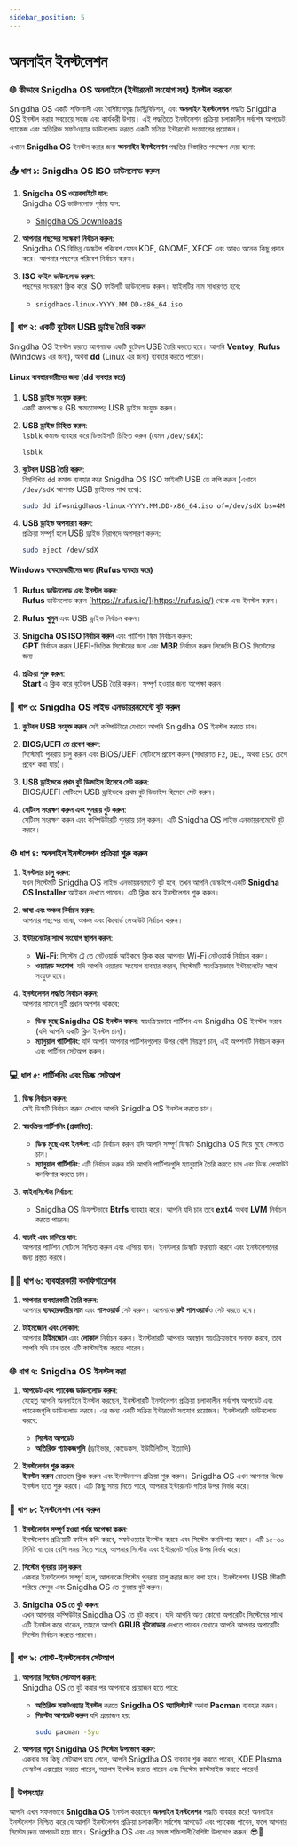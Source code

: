 ```yaml
---
sidebar_position: 5
---
```


# অনলাইন ইনস্টলেশন

### 🌐 **কীভাবে Snigdha OS অনলাইনে (ইন্টারনেট সংযোগ সহ) ইনস্টল করবেন**

Snigdha OS একটি শক্তিশালী এবং বৈশিষ্ট্যসমৃদ্ধ ডিস্ট্রিবিউশন, এবং **অনলাইন ইনস্টলেশন** পদ্ধতি Snigdha OS ইনস্টল করার সবচেয়ে সহজ এবং কার্যকরী উপায়। এই পদ্ধতিতে ইনস্টলেশন প্রক্রিয়া চলাকালীন সর্বশেষ আপডেট, প্যাকেজ এবং অতিরিক্ত সফটওয়্যার ডাউনলোড করতে একটি সক্রিয় ইন্টারনেট সংযোগের প্রয়োজন।

এখানে **Snigdha OS** ইনস্টল করার জন্য **অনলাইন ইনস্টলেশন** পদ্ধতির বিস্তারিত পদক্ষেপ দেয়া হলো:



### 📥 **ধাপ ১: Snigdha OS ISO ডাউনলোড করুন**

1. **Snigdha OS ওয়েবসাইটে যান**:  
   Snigdha OS ডাউনলোড পৃষ্ঠায় যান:
   - [Snigdha OS Downloads](https://snigdhaos.org/downloads.html)

2. **আপনার পছন্দের সংস্করণ নির্বাচন করুন**:  
   Snigdha OS বিভিন্ন ডেস্কটপ পরিবেশ যেমন KDE, GNOME, XFCE এবং আরও অনেক কিছু প্রদান করে। আপনার পছন্দের পরিবেশ নির্বাচন করুন।

3. **ISO ফাইল ডাউনলোড করুন**:  
   পছন্দের সংস্করণে ক্লিক করে ISO ফাইলটি ডাউনলোড করুন। ফাইলটির নাম সাধারণত হবে:
   - `snigdhaos-linux-YYYY.MM.DD-x86_64.iso`



### 💾 **ধাপ ২: একটি বুটেবল USB ড্রাইভ তৈরি করুন**

Snigdha OS ইনস্টল করতে আপনাকে একটি বুটেবল USB তৈরি করতে হবে। আপনি **Ventoy**, **Rufus** (Windows এর জন্য), অথবা **dd** (Linux এর জন্য) ব্যবহার করতে পারেন।

#### **Linux ব্যবহারকারীদের জন্য (dd ব্যবহার করে)**

1. **USB ড্রাইভ সংযুক্ত করুন**:  
   একটি কমপক্ষে ৪ GB ক্ষমতাসম্পন্ন USB ড্রাইভ সংযুক্ত করুন।

2. **USB ড্রাইভ চিহ্নিত করুন**:  
   `lsblk` কমান্ড ব্যবহার করে ডিভাইসটি চিহ্নিত করুন (যেমন `/dev/sdX`):
   ```bash
   lsblk
   ```

3. **বুটেবল USB তৈরি করুন**:  
   নিম্নলিখিত `dd` কমান্ড ব্যবহার করে Snigdha OS ISO ফাইলটি USB তে কপি করুন (এখানে `/dev/sdX` আপনার USB ড্রাইভের পাথ হবে):
   ```bash
   sudo dd if=snigdhaos-linux-YYYY.MM.DD-x86_64.iso of=/dev/sdX bs=4M status=progress oflag=sync
   ```

4. **USB ড্রাইভ অপসারণ করুন**:  
   প্রক্রিয়া সম্পূর্ণ হলে USB ড্রাইভ নিরাপদে অপসারণ করুন:
   ```bash
   sudo eject /dev/sdX
   ```

#### **Windows ব্যবহারকারীদের জন্য (Rufus ব্যবহার করে)**

1. **Rufus ডাউনলোড এবং ইনস্টল করুন**:  
   **Rufus** ডাউনলোড করুন [https://rufus.ie/](https://rufus.ie/) থেকে এবং ইনস্টল করুন।

2. **Rufus খুলুন** এবং USB ড্রাইভ নির্বাচন করুন।

3. **Snigdha OS ISO নির্বাচন করুন** এবং পার্টিশন স্কিম নির্বাচন করুন:  
   **GPT** নির্বাচন করুন UEFI-ভিত্তিক সিস্টেমের জন্য এবং **MBR** নির্বাচন করুন লিজেসি BIOS সিস্টেমের জন্য।

4. **প্রক্রিয়া শুরু করুন**:  
   **Start** এ ক্লিক করে বুটেবল USB তৈরি করুন। সম্পূর্ণ হওয়ার জন্য অপেক্ষা করুন।



### 🔌 **ধাপ ৩: Snigdha OS লাইভ এনভায়রনমেন্টে বুট করুন**

1. **বুটেবল USB সংযুক্ত করুন** সেই কম্পিউটারে যেখানে আপনি Snigdha OS ইনস্টল করতে চান।

2. **BIOS/UEFI তে প্রবেশ করুন**:  
   সিস্টেমটি পুনরায় চালু করুন এবং BIOS/UEFI সেটিংসে প্রবেশ করুন (সাধারণত `F2`, `DEL`, অথবা `ESC` চেপে প্রবেশ করা যায়)।

3. **USB ড্রাইভকে প্রথম বুট ডিভাইস হিসেবে সেট করুন**:  
   BIOS/UEFI সেটিংসে USB ড্রাইভকে প্রথম বুট ডিভাইস হিসেবে সেট করুন।

4. **সেটিংস সংরক্ষণ করুন এবং পুনরায় বুট করুন**:  
   সেটিংস সংরক্ষণ করুন এবং কম্পিউটারটি পুনরায় চালু করুন। এটি Snigdha OS লাইভ এনভায়রনমেন্টে বুট করবে।



### ⚙️ **ধাপ ৪: অনলাইন ইনস্টলেশন প্রক্রিয়া শুরু করুন**

1. **ইনস্টলার চালু করুন**:  
   যখন সিস্টেমটি Snigdha OS লাইভ এনভায়রনমেন্টে বুট হবে, তখন আপনি ডেস্কটপে একটি **Snigdha OS Installer** আইকন দেখতে পাবেন। এটি ক্লিক করে ইনস্টলেশন শুরু করুন।

2. **ভাষা এবং অঞ্চল নির্বাচন করুন**:  
   আপনার পছন্দের ভাষা, অঞ্চল এবং কিবোর্ড লেআউট নির্বাচন করুন।

3. **ইন্টারনেটের সাথে সংযোগ স্থাপন করুন**:  
   - **Wi-Fi**: সিস্টেম ট্রে তে নেটওয়ার্ক আইকনে ক্লিক করে আপনার Wi-Fi নেটওয়ার্ক নির্বাচন করুন।
   - **ওয়্যারড সংযোগ**: যদি আপনি ওয়্যারড সংযোগ ব্যবহার করেন, সিস্টেমটি স্বয়ংক্রিয়ভাবে ইন্টারনেটের সাথে সংযুক্ত হবে।

4. **ইনস্টলেশন পদ্ধতি নির্বাচন করুন**:  
   আপনার সামনে দুটি প্রধান অপশন থাকবে:
   - **ডিস্ক মুছে Snigdha OS ইনস্টল করুন**: স্বয়ংক্রিয়ভাবে পার্টিশন এবং Snigdha OS ইনস্টল করবে (যদি আপনি একটি ক্লিন ইনস্টল চান)।
   - **ম্যানুয়াল পার্টিশনিং**: যদি আপনি আপনার পার্টিশনগুলোর উপর বেশি নিয়ন্ত্রণ চান, এই অপশনটি নির্বাচন করুন এবং পার্টিশন সেটআপ করুন।



### 💻 **ধাপ ৫: পার্টিশনিং এবং ডিস্ক সেটআপ**

1. **ডিস্ক নির্বাচন করুন**:  
   সেই ডিস্কটি নির্বাচন করুন যেখানে আপনি Snigdha OS ইনস্টল করতে চান।

2. **স্বয়ংক্রিয় পার্টিশনিং (প্রস্তাবিত)**:  
   - **ডিস্ক মুছে এবং ইনস্টল**: এটি নির্বাচন করুন যদি আপনি সম্পূর্ণ ডিস্কটি Snigdha OS দিয়ে মুছে ফেলতে চান।
   - **ম্যানুয়াল পার্টিশনিং**: এটি নির্বাচন করুন যদি আপনি পার্টিশনগুলি ম্যানুয়ালি তৈরি করতে চান এবং ডিস্ক লেআউট কনফিগার করতে চান।

3. **ফাইলসিস্টেম নির্বাচন**:  
   - Snigdha OS ডিফল্টভাবে **Btrfs** ব্যবহার করে। আপনি যদি চান তবে **ext4** অথবা **LVM** নির্বাচন করতে পারেন।

4. **যাচাই এবং চালিয়ে যান**:  
   আপনার পার্টিশন সেটিংস নিশ্চিত করুন এবং এগিয়ে যান। ইনস্টলার ডিস্কটি ফরম্যাট করবে এবং ইনস্টলেশনের জন্য প্রস্তুত করবে।



### 🧑‍💻 **ধাপ ৬: ব্যবহারকারী কনফিগারেশন**

1. **আপনার ব্যবহারকারী তৈরি করুন**:  
   আপনার **ব্যবহারকারীর নাম** এবং **পাসওয়ার্ড** সেট করুন। আপনাকে **রুট পাসওয়ার্ড**ও সেট করতে হবে।

2. **টাইমজোন এবং লোকাল**:  
   আপনার **টাইমজোন** এবং **লোকাল** নির্বাচন করুন। ইনস্টলারটি আপনার অবস্থান স্বয়ংক্রিয়ভাবে সনাক্ত করবে, তবে আপনি যদি চান তবে এটি কাস্টমাইজ করতে পারেন।



### 🌐 **ধাপ ৭: Snigdha OS ইনস্টল করা**

1. **আপডেট এবং প্যাকেজ ডাউনলোড করুন**:  
   যেহেতু আপনি অনলাইনে ইনস্টল করছেন, ইনস্টলারটি ইনস্টলেশন প্রক্রিয়া চলাকালীন সর্বশেষ আপডেট এবং প্যাকেজগুলি ডাউনলোড করবে। এর জন্য একটি সক্রিয় ইন্টারনেট সংযোগ প্রয়োজন। ইনস্টলারটি ডাউনলোড করবে:
   - **সিস্টেম আপডেট**
   - **অতিরিক্ত প্যাকেজগুলি** (ড্রাইভার, কোডেকস, ইউটিলিটিস, ইত্যাদি)

2. **ইনস্টলেশন শুরু করুন**:  
   **ইনস্টল করুন** বোতামে ক্লিক করুন এবং ইনস্টলেশন প্রক্রিয়া শুরু করুন। Snigdha OS এখন আপনার ডিস্কে ইনস্টল হতে শুরু করবে। এটি কিছু সময় নিতে পারে, আপনার ইন্টারনেট গতির উপর নির্ভর করে।



### 🔄 **ধাপ ৮: ইনস্টলেশন শেষ করুন**

1. **ইনস্টলেশন সম্পূর্ণ হওয়া পর্যন্ত অপেক্ষা করুন**:  
   ইনস্টলেশন প্রক্রিয়াটি ফাইল কপি করবে, সফটওয়্যার ইনস্টল করবে এবং সিস্টেম কনফিগার করবে। এটি ১৫-৩০ মিনিট বা তার বেশি সময় নিতে পারে, আপনার সিস্টেম এবং ইন্টারনেট গতির উপর নির্ভর করে।

2. **সিস্টেম পুনরায় চালু করুন**:  
   একবার ইনস্টলেশন সম্পূর্ণ হলে, আপনাকে সিস্টেম পুনরায় চালু করার জন্য বলা হবে। ইনস্টলেশন USB স্টিকটি সরিয়ে ফেলুন এবং Snigdha OS তে পুনরায় বুট করুন।

3. **Snigdha OS তে বুট করুন**:  
   এখন আপনার কম্পিউটার Snigdha OS তে বুট করবে। যদি আপনি অন্য কোনো অপারেটিং সিস্টেমের সাথে এটি ইনস্টল করে থাকেন, তাহলে আপনি **GRUB বুটলোডার** দেখতে পাবেন যেখানে আপনি আপনার অপারেটিং সিস্টেম নির্বাচন করতে পারবেন।



### 🎉 **ধাপ ৯: পোস্ট-ইনস্টলেশন সেটআপ**

1. **আপনার সিস্টেম সেটআপ করুন**:  
   Snigdha OS তে বুট করার পর আপনাকে প্রয়োজন হতে পারে:
   - **অতিরিক্ত সফটওয়্যার ইনস্টল** করতে **Snigdha OS অ্যাসিস্ট্যান্ট** অথবা **Pacman** ব্যবহার করুন।
   - **সিস্টেম আপডেট করুন** যদি প্রয়োজন হয়:
     ```bash
     sudo pacman -Syu
     ```

2. **আপনার নতুন Snigdha OS সিস্টেম উপভোগ করুন**:  
   একবার সব কিছু সেটআপ হয়ে গেলে, আপনি Snigdha OS ব্যবহার শুরু করতে পারেন, KDE Plasma ডেস্কটপ এক্সপ্লোর করতে পারেন, অ্যাপস ইনস্টল করতে পারেন এবং সিস্টেম কাস্টমাইজ করতে পারেন!



### 🎉 **উপসংহার**

আপনি এখন সফলভাবে **Snigdha OS** ইনস্টল করেছেন **অনলাইন ইনস্টলেশন** পদ্ধতি ব্যবহার করে! অনলাইন ইনস্টলেশন নিশ্চিত করে যে আপনি ইনস্টলেশন প্রক্রিয়া চলাকালীন সর্বশেষ আপডেট এবং প্যাকেজ পাবেন, ফলে আপনার সিস্টেম দ্রুত আপডেট হয়ে যাবে। Snigdha OS এবং এর সমস্ত শক্তিশালী বৈশিষ্ট্য উপভোগ করুন! 😎🚀